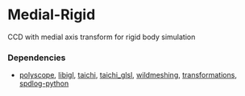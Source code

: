# Medial-Rigid

CCD with medial axis transform for rigid body simulation

### Dependencies

- [polyscope](http://polyscope.run/py/), [libigl](https://libigl.github.io/), [taichi](https://github.com/taichi-dev/taichi), [taichi_glsl](https://github.com/taichi-dev/taichi_glsl), [wildmeshing](https://wildmeshing.github.io/), [transformations](https://github.com/cgohlke/transformations), [spdlog-python](https://github.com/bodgergely/spdlog-python)


